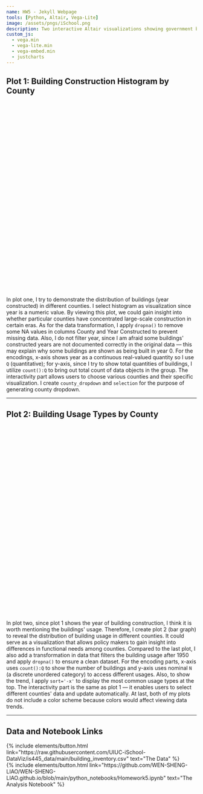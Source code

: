 ```yaml
---
name: HW5 - Jekyll Webpage
tools: [Python, Altair, Vega-Lite]
image: /assets/pngs/iSchool.png
description: Two interactive Altair visualizations showing government building construction years and usage types by county.
custom_js:
  - vega.min
  - vega-lite.min
  - vega-embed.min
  - justcharts
---
```


## Plot 1: Building Construction Histogram by County

<div class="vlchart" data-spec="/assets/plot/plot1.json" style="width: 100%; height: 500px;"></div>

In plot one, I try to demonstrate the distribution of buildings (year constructed) in different counties. I select histogram as visualization since year is a numeric value. By viewing this plot, we could gain insight into whether particular counties have concentrated large-scale construction in certain eras. As for the data transformation, I apply `dropna()` to remove some NA values in columns County and Year Constructed to prevent missing data. Also, I do not filter year, since I am afraid some buildings' constructed years are not documented correctly in the original data — this may explain why some buildings are shown as being built in year 0. For the encodings, x-axis shows year as a continuous real-valued quantity so I use `Q` (quantitative); for y-axis, since I try to show total quantities of buildings, I utilize `count():Q` to bring out total count of data objects in the group. The interactivity part allows users to choose various counties and their specific visualization. I create `county_dropdown` and `selection` for the purpose of generating county dropdown.

<hr />

## Plot 2: Building Usage Types by County

<div class="vlchart" data-spec="/assets/plot/plot2.json" style="width: 100%; height: 500px;"></div>

In plot two, since plot 1 shows the year of building construction, I think it is worth mentioning the buildings' usage. Therefore, I create plot 2 (bar graph) to reveal the distribution of building usage in different counties. It could serve as a visualization that allows policy makers to gain insight into differences in functional needs among counties. Compared to the last plot, I also add a transformation in data that filters the building usage after 1950 and apply `dropna()` to ensure a clean dataset. For the encoding parts, x-axis uses `count():Q` to show the number of buildings and y-axis uses nominal `N` (a discrete unordered category) to access different usages. Also, to show the trend, I apply `sort='-x'` to display the most common usage types at the top. The interactivity part is the same as plot 1 — it enables users to select different counties' data and update automatically. At last, both of my plots do not include a color scheme because colors would affect viewing data trends.

<hr />

## Data and Notebook Links

<div class="left">
{% include elements/button.html link="https://raw.githubusercontent.com/UIUC-iSchool-DataViz/is445_data/main/building_inventory.csv" text="The Data" %}
</div>

<div class="right">
{% include elements/button.html link="https://github.com/WEN-SHENG-LIAO/WEN-SHENG-LIAO.github.io/blob/main/python_notebooks/Homework5.ipynb" text="The Analysis Notebook" %}
</div>

